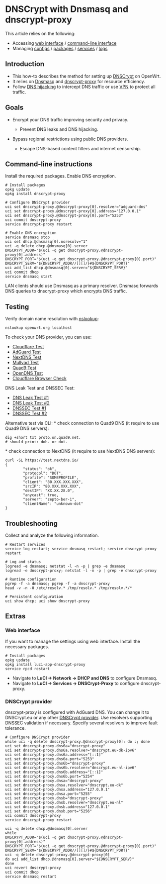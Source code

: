 # DNSCrypt with Dnsmasq and dnscrypt-proxy

This article relies on the following:

- Accessing [web interface](/docs/guide-quick-start/walkthrough_login "docs:guide-quick-start:walkthrough_login") / [command-line interface](/docs/guide-quick-start/sshadministration "docs:guide-quick-start:sshadministration")
- Managing [configs](/docs/guide-user/base-system/uci "docs:guide-user:base-system:uci") / [packages](/docs/guide-user/additional-software/managing_packages "docs:guide-user:additional-software:managing_packages") / [services](/docs/guide-user/base-system/managing_services "docs:guide-user:base-system:managing_services") / [logs](/docs/guide-user/base-system/log.essentials "docs:guide-user:base-system:log.essentials")

## Introduction

- This how-to describes the method for setting up [DNSCrypt](https://en.wikipedia.org/wiki/DNSCrypt "https://en.wikipedia.org/wiki/DNSCrypt") on OpenWrt.
- It relies on [Dnsmasq](/docs/guide-user/base-system/dhcp.dnsmasq "docs:guide-user:base-system:dhcp.dnsmasq") and [dnscrypt-proxy](/docs/guide-user/services/dns/dnscrypt-proxy "docs:guide-user:services:dns:dnscrypt-proxy") for resource efficiency.
- Follow [DNS hijacking](/docs/guide-user/firewall/fw3_configurations/intercept_dns "docs:guide-user:firewall:fw3_configurations:intercept_dns") to intercept DNS traffic or use [VPN](/docs/guide-user/services/vpn/start "docs:guide-user:services:vpn:start") to protect all traffic.

## Goals

- Encrypt your DNS traffic improving security and privacy.
  
  - Prevent DNS leaks and DNS hijacking.
- Bypass regional restrictions using public DNS providers.
  
  - Escape DNS-based content filters and internet censorship.

## Command-line instructions

Install the required packages. Enable DNS encryption.

```
# Install packages
opkg update
opkg install dnscrypt-proxy
 
# Configure DNSCrypt provider
uci set dnscrypt-proxy.@dnscrypt-proxy[0].resolver="adguard-dns"
uci set dnscrypt-proxy.@dnscrypt-proxy[0].address="127.0.0.1"
uci set dnscrypt-proxy.@dnscrypt-proxy[0].port="5253"
uci commit dnscrypt-proxy
service dnscrypt-proxy restart
 
# Enable DNS encryption
service dnsmasq stop
uci set dhcp.@dnsmasq[0].noresolv="1"
uci -q delete dhcp.@dnsmasq[0].server
DNSCRYPT_ADDR="$(uci -q get dnscrypt-proxy.@dnscrypt-proxy[0].address)"
DNSCRYPT_PORT="$(uci -q get dnscrypt-proxy.@dnscrypt-proxy[0].port)"
DNSCRYPT_SERV="${DNSCRYPT_ADDR//[][]/}#${DNSCRYPT_PORT}"
uci add_list dhcp.@dnsmasq[0].server="${DNSCRYPT_SERV}"
uci commit dhcp
service dnsmasq start
```

LAN clients should use Dnsmasq as a primary resolver. Dnsmasq forwards DNS queries to dnscrypt-proxy which encrypts DNS traffic.

## Testing

Verify domain name resolution with [nslookup](http://man.cx/nslookup%281%29 "http://man.cx/nslookup%281%29"):

```
nslookup openwrt.org localhost
```

To check your DNS provider, you can use:

- [Cloudflare Test](https://one.one.one.one/help/ "https://one.one.one.one/help/")
- [AdGuard Test](https://adguard.com/en/test.html "https://adguard.com/en/test.html")
- [NextDNS Test](https://test.nextdns.io/ "https://test.nextdns.io/")
- [Mullvad Test](https://mullvad.net/en/check "https://mullvad.net/en/check")
- [Quad9 Test](https://on.quad9.net/ "https://on.quad9.net/")
- [OpenDNS Test](https://welcome.opendns.com/ "https://welcome.opendns.com/")
- [Cloudflare Browser Check](https://www.cloudflare.com/ssl/encrypted-sni/ "https://www.cloudflare.com/ssl/encrypted-sni/")

DNS Leak Test and DNSSEC Test:

- [DNS Leak Test #1](https://dnsleaktest.com/ "https://dnsleaktest.com/")
- [DNS Leak Test #2](https://dnscheck.tools/ "https://dnscheck.tools/")
- [DNSSEC Test #1](http://dnssec-or-not.com/ "http://dnssec-or-not.com/")
- [DNSSEC Test #2](https://wander.science/projects/dns/dnssec-resolver-test/ "https://wander.science/projects/dns/dnssec-resolver-test/")

Alternative test via CLI: * check connection to Quad9 DNS (it require to use Quad9 DNS servers):

```
dig +short txt proto.on.quad9.net.
# should print: doh. or dot.
```

\* check connection to NextDNS (it require to use NextDNS DNS servers):

```
curl -SL https://test.nextdns.io/
{
        "status": "ok",
        "protocol": "DOT",
        "profile": "SOMEPROFILE",
        "client": "80.XXX.XXX.XXX",
        "srcIP": "80.XXX.XXX.XXX",
        "destIP": "XX.XX.28.0",
        "anycast": true,
        "server": "zepto-ber-1",
        "clientName": "unknown-dot"
}
```

## Troubleshooting

Collect and analyze the following information.

```
# Restart services
service log restart; service dnsmasq restart; service dnscrypt-proxy restart
 
# Log and status
logread -e dnsmasq; netstat -l -n -p | grep -e dnsmasq
logread -e dnscrypt-proxy; netstat -l -n -p | grep -e dnscrypt-proxy
 
# Runtime configuration
pgrep -f -a dnsmasq; pgrep -f -a dnscrypt-proxy
head -v -n -0 /etc/resolv.* /tmp/resolv.* /tmp/resolv.*/*
 
# Persistent configuration
uci show dhcp; uci show dnscrypt-proxy
```

## Extras

### Web interface

If you want to manage the settings using web interface. Install the necessary packages.

```
# Install packages
opkg update
opkg install luci-app-dnscrypt-proxy
service rpcd restart
```

- Navigate to **LuCI → Network → DHCP and DNS** to configure Dnsmasq.
- Navigate to **LuCI → Services → DNSCrypt-Proxy** to configure dnscrypt-proxy.

### DNSCrypt provider

dnscrypt-proxy is configured with AdGuard DNS. You can change it to DNSCrypt.eu or any other [DNSCrypt provider](https://github.com/openwrt/packages/blob/master/net/dnscrypt-proxy/files/dnscrypt-resolvers.csv "https://github.com/openwrt/packages/blob/master/net/dnscrypt-proxy/files/dnscrypt-resolvers.csv"). Use resolvers supporting DNSSEC validation if necessary. Specify several resolvers to improve fault tolerance.

```
# Configure DNSCrypt provider
while uci -q delete dnscrypt-proxy.@dnscrypt-proxy[0]; do :; done
uci set dnscrypt-proxy.dns6a="dnscrypt-proxy"
uci set dnscrypt-proxy.dns6a.resolver="dnscrypt.eu-dk-ipv6"
uci set dnscrypt-proxy.dns6a.address="[::1]"
uci set dnscrypt-proxy.dns6a.port="5253"
uci set dnscrypt-proxy.dns6b="dnscrypt-proxy"
uci set dnscrypt-proxy.dns6b.resolver="dnscrypt.eu-nl-ipv6"
uci set dnscrypt-proxy.dns6b.address="[::1]"
uci set dnscrypt-proxy.dns6b.port="5254"
uci set dnscrypt-proxy.dnsa="dnscrypt-proxy"
uci set dnscrypt-proxy.dnsa.resolver="dnscrypt.eu-dk"
uci set dnscrypt-proxy.dnsa.address="127.0.0.1"
uci set dnscrypt-proxy.dnsa.port="5255"
uci set dnscrypt-proxy.dnsb="dnscrypt-proxy"
uci set dnscrypt-proxy.dnsb.resolver="dnscrypt.eu-nl"
uci set dnscrypt-proxy.dnsb.address="127.0.0.1"
uci set dnscrypt-proxy.dnsb.port="5256"
uci commit dnscrypt-proxy
service dnscrypt-proxy restart
 
uci -q delete dhcp.@dnsmasq[0].server
while
DNSCRYPT_ADDR="$(uci -q get dnscrypt-proxy.@dnscrypt-proxy[0].address)"
DNSCRYPT_PORT="$(uci -q get dnscrypt-proxy.@dnscrypt-proxy[0].port)"
DNSCRYPT_SERV="${DNSCRYPT_ADDR//[][]/}#${DNSCRYPT_PORT}"
uci -q delete dnscrypt-proxy.@dnscrypt-proxy[0]
do uci add_list dhcp.@dnsmasq[0].server="${DNSCRYPT_SERV}"
done
uci revert dnscrypt-proxy
uci commit dhcp
service dnsmasq restart
```
